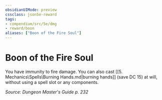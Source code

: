 ```yaml
---
obsidianUIMode: preview
cssclass: json5e-reward
tags:
- compendium/src/5e/dmg
- reward/boon
aliases: ["Boon of the Fire Soul"]
---
```

# Boon of the Fire Soul

You have immunity to fire damage. You can also cast [[5. Mechanics\Spells\Burning Hands.md|burning hands]] (save DC 15) at will, without using a spell slot or any components. 

*Source: Dungeon Master's Guide p. 232*